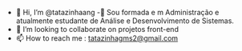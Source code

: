 - 👋 Hi, I’m @tatazinhaang
-🌱 Sou formada e m  Administração e  atualmente estudante de Análise e Desenvolvimento de Sistemas.
- 💞️ I’m looking to collaborate on  projetos  front-end
- 📫 How to reach me : tatazinhagms2@gmail.com

<!---
tatazinhaang/tatazinhaang is a ✨ special ✨ repository because its `README.md` (this file) appears on your GitHub profile.
You can click the Preview link to take a look at your changes.
--->
